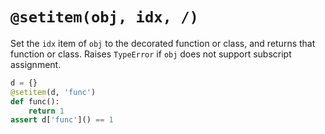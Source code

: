 
# `@setitem(obj, idx, /)`

Set the `idx` item of `obj` to the decorated function or class, and returns
that function or class. Raises `TypeError` if `obj` does not support subscript
assignment.

```py
d = {}
@setitem(d, 'func')
def func():
    return 1
assert d['func']() == 1
```
